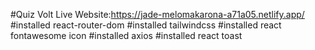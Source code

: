 #Quiz Volt
Live Website:https://jade-melomakarona-a71a05.netlify.app/
#installed react-router-dom
#installed tailwindcss
#installed react fontawesome icon
#installed axios
#installed react toast
